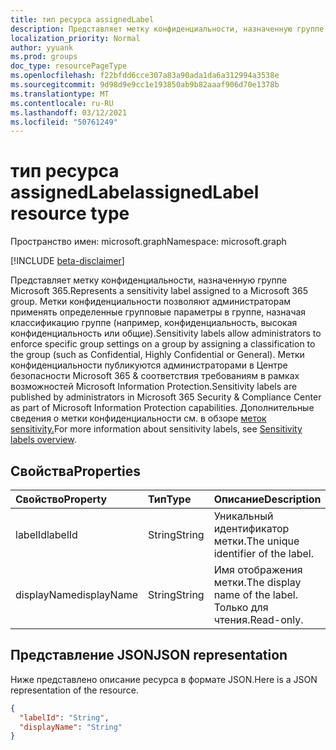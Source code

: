 ```yaml
---
title: тип ресурса assignedLabel
description: Представляет метку конфиденциальности, назначенную группе Microsoft 365. Метки конфиденциальности позволяют администраторам применять определенные групповые параметры в группе, назначая классификацию группе (например, конфиденциальность, высокая конфиденциальность или общие).
localization_priority: Normal
author: yyuank
ms.prod: groups
doc_type: resourcePageType
ms.openlocfilehash: f22bfdd6cce307a83a90ada1da6a312994a3538e
ms.sourcegitcommit: 9d98d9e9cc1e193850ab9b82aaaf906d70e1378b
ms.translationtype: MT
ms.contentlocale: ru-RU
ms.lasthandoff: 03/12/2021
ms.locfileid: "50761249"
---
```

# <a name="assignedlabel-resource-type"></a><span data-ttu-id="57e7a-104">тип ресурса assignedLabel</span><span class="sxs-lookup"><span data-stu-id="57e7a-104">assignedLabel resource type</span></span>

<span data-ttu-id="57e7a-105">Пространство имен: microsoft.graph</span><span class="sxs-lookup"><span data-stu-id="57e7a-105">Namespace: microsoft.graph</span></span>

[!INCLUDE [beta-disclaimer](../../includes/beta-disclaimer.md)]

<span data-ttu-id="57e7a-106">Представляет метку конфиденциальности, назначенную группе Microsoft 365.</span><span class="sxs-lookup"><span data-stu-id="57e7a-106">Represents a sensitivity label assigned to a Microsoft 365 group.</span></span> <span data-ttu-id="57e7a-107">Метки конфиденциальности позволяют администраторам применять определенные групповые параметры в группе, назначая классификацию группе (например, конфиденциальность, высокая конфиденциальность или общие).</span><span class="sxs-lookup"><span data-stu-id="57e7a-107">Sensitivity labels allow administrators to enforce specific group settings on a group by assigning a classification to the group (such as Confidential, Highly Confidential or General).</span></span> <span data-ttu-id="57e7a-108">Метки конфиденциальности публикуются администраторами в Центре безопасности Microsoft 365 & соответствия требованиям в рамках возможностей Microsoft Information Protection.</span><span class="sxs-lookup"><span data-stu-id="57e7a-108">Sensitivity labels are published by administrators in Microsoft 365 Security & Compliance Center as part of Microsoft Information Protection capabilities.</span></span> <span data-ttu-id="57e7a-109">Дополнительные сведения о метки конфиденциальности см. в обзоре [меток sensitivity.](/Office365/SecurityCompliance/sensitivity-labels)</span><span class="sxs-lookup"><span data-stu-id="57e7a-109">For more information about sensitivity labels, see [Sensitivity labels overview](/Office365/SecurityCompliance/sensitivity-labels).</span></span>

## <a name="properties"></a><span data-ttu-id="57e7a-110">Свойства</span><span class="sxs-lookup"><span data-stu-id="57e7a-110">Properties</span></span>
| <span data-ttu-id="57e7a-111">Свойство</span><span class="sxs-lookup"><span data-stu-id="57e7a-111">Property</span></span>     | <span data-ttu-id="57e7a-112">Тип</span><span class="sxs-lookup"><span data-stu-id="57e7a-112">Type</span></span>   |<span data-ttu-id="57e7a-113">Описание</span><span class="sxs-lookup"><span data-stu-id="57e7a-113">Description</span></span>|
|:---------------|:--------|:----------|
|<span data-ttu-id="57e7a-114">labelId</span><span class="sxs-lookup"><span data-stu-id="57e7a-114">labelId</span></span>|<span data-ttu-id="57e7a-115">String</span><span class="sxs-lookup"><span data-stu-id="57e7a-115">String</span></span>|<span data-ttu-id="57e7a-116">Уникальный идентификатор метки.</span><span class="sxs-lookup"><span data-stu-id="57e7a-116">The unique identifier of the label.</span></span>|
|<span data-ttu-id="57e7a-117">displayName</span><span class="sxs-lookup"><span data-stu-id="57e7a-117">displayName</span></span>|<span data-ttu-id="57e7a-118">String</span><span class="sxs-lookup"><span data-stu-id="57e7a-118">String</span></span>|<span data-ttu-id="57e7a-119">Имя отображения метки.</span><span class="sxs-lookup"><span data-stu-id="57e7a-119">The display name of the label.</span></span> <span data-ttu-id="57e7a-120">Только для чтения.</span><span class="sxs-lookup"><span data-stu-id="57e7a-120">Read-only.</span></span>|

## <a name="json-representation"></a><span data-ttu-id="57e7a-121">Представление JSON</span><span class="sxs-lookup"><span data-stu-id="57e7a-121">JSON representation</span></span>

<span data-ttu-id="57e7a-122">Ниже представлено описание ресурса в формате JSON.</span><span class="sxs-lookup"><span data-stu-id="57e7a-122">Here is a JSON representation of the resource.</span></span>

<!-- {
  "blockType": "resource",
  "optionalProperties": [

  ],
  "@odata.type": "microsoft.graph.assignedLabel"
}-->

```json
{
  "labelId": "String",
  "displayName": "String"
}
```


<!-- uuid: 8fcb5dbc-d5aa-4681-8e31-b001d5168d79
2015-10-25 14:57:30 UTC -->
<!--
{
  "type": "#page.annotation",
  "description": "assignedLabel resource",
  "keywords": "",
  "section": "documentation",
  "tocPath": "",
  "suppressions": []
}
-->


